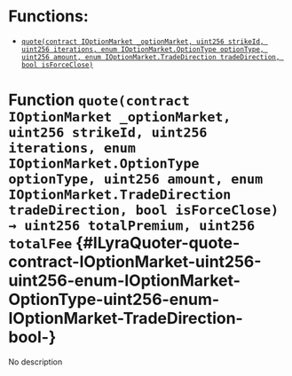 

# Functions:
- [`quote(contract IOptionMarket _optionMarket, uint256 strikeId, uint256 iterations, enum IOptionMarket.OptionType optionType, uint256 amount, enum IOptionMarket.TradeDirection tradeDirection, bool isForceClose)`](#ILyraQuoter-quote-contract-IOptionMarket-uint256-uint256-enum-IOptionMarket-OptionType-uint256-enum-IOptionMarket-TradeDirection-bool-)



# Function `quote(contract IOptionMarket _optionMarket, uint256 strikeId, uint256 iterations, enum IOptionMarket.OptionType optionType, uint256 amount, enum IOptionMarket.TradeDirection tradeDirection, bool isForceClose) → uint256 totalPremium, uint256 totalFee` {#ILyraQuoter-quote-contract-IOptionMarket-uint256-uint256-enum-IOptionMarket-OptionType-uint256-enum-IOptionMarket-TradeDirection-bool-}
No description




